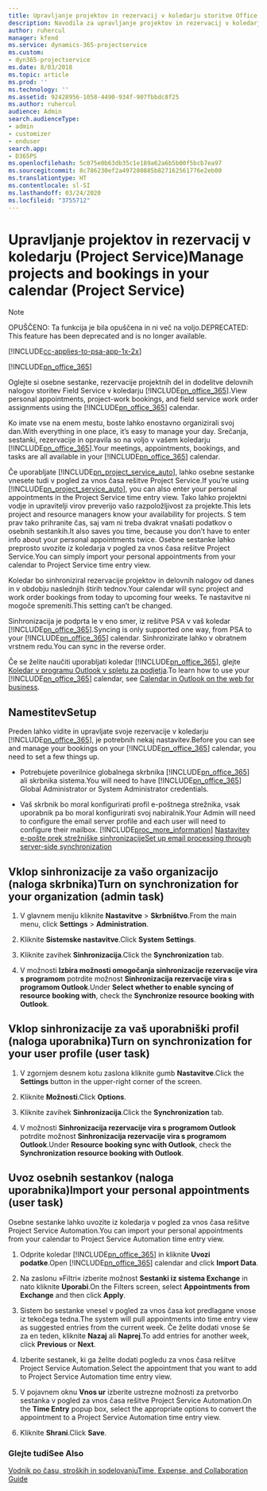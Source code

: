 ```yaml
---
title: Upravljanje projektov in rezervacij v koledarju storitve Office 365
description: Navodila za upravljanje projektov in rezervacij v koledarju storitve Office 365
author: ruhercul
manager: kfend
ms.service: dynamics-365-projectservice
ms.custom:
- dyn365-projectservice
ms.date: 8/03/2018
ms.topic: article
ms.prod: ''
ms.technology: ''
ms.assetid: 92428956-1058-4490-934f-907fbbdc8f25
ms.author: ruhercul
audience: Admin
search.audienceType:
- admin
- customizer
- enduser
search.app:
- D365PS
ms.openlocfilehash: 5c075e0b63db35c1e189a62a6b5b00f5bcb7ea97
ms.sourcegitcommit: 8c786230ef2a497280885b827162561776e2eb00
ms.translationtype: HT
ms.contentlocale: sl-SI
ms.lasthandoff: 03/24/2020
ms.locfileid: "3755712"
---
```

# <a name="manage-projects-and-bookings-in-your-calendar-project-service"></a><span data-ttu-id="7f684-103">Upravljanje projektov in rezervacij v koledarju (Project Service)</span><span class="sxs-lookup"><span data-stu-id="7f684-103">Manage projects and bookings in your calendar (Project Service)</span></span>

> [!Note]
> <span data-ttu-id="7f684-104">OPUŠČENO: Ta funkcija je bila opuščena in ni več na voljo.</span><span class="sxs-lookup"><span data-stu-id="7f684-104">DEPRECATED: This feature has been deprecated and is no longer available.</span></span>

[!INCLUDE[cc-applies-to-psa-app-1x-2x](../includes/cc-applies-to-psa-app-1x-2x.md)]

[!INCLUDE[pn_office_365](../includes/pn-office-365.md)] 

<span data-ttu-id="7f684-105">Oglejte si osebne sestanke, rezervacije projektnih del in dodelitve delovnih nalogov storitev Field Service v koledarju [!INCLUDE[pn_office_365](../includes/pn-office-365.md)].</span><span class="sxs-lookup"><span data-stu-id="7f684-105">View personal appointments, project-work bookings, and field service work order assignments using the [!INCLUDE[pn_office_365](../includes/pn-office-365.md)] calendar.</span></span>  
  
 <span data-ttu-id="7f684-106">Ko imate vse na enem mestu, boste lahko enostavno organizirali svoj dan.</span><span class="sxs-lookup"><span data-stu-id="7f684-106">With everything in one place, it’s easy to manage your day.</span></span> <span data-ttu-id="7f684-107">Srečanja, sestanki, rezervacije in opravila so na voljo v vašem koledarju [!INCLUDE[pn_office_365](../includes/pn-office-365.md)].</span><span class="sxs-lookup"><span data-stu-id="7f684-107">Your meetings, appointments, bookings, and tasks are all available in your [!INCLUDE[pn_office_365](../includes/pn-office-365.md)] calendar.</span></span>  
  
 <span data-ttu-id="7f684-108">Če uporabljate [!INCLUDE[pn_project_service_auto](../includes/pn-project-service-auto.md)], lahko osebne sestanke vnesete tudi v pogled za vnos časa rešitve Project Service.</span><span class="sxs-lookup"><span data-stu-id="7f684-108">If you’re using [!INCLUDE[pn_project_service_auto](../includes/pn-project-service-auto.md)], you can also enter your personal appointments in the Project Service time entry view.</span></span> <span data-ttu-id="7f684-109">Tako lahko projektni vodje in upravitelji virov preverijo vašo razpoložljivost za projekte.</span><span class="sxs-lookup"><span data-stu-id="7f684-109">This lets project and resource managers know your availability for projects.</span></span> <span data-ttu-id="7f684-110">S tem prav tako prihranite čas, saj vam ni treba dvakrat vnašati podatkov o osebnih sestankih.</span><span class="sxs-lookup"><span data-stu-id="7f684-110">It also saves you time, because you don’t have to enter info about your personal appointments twice.</span></span> <span data-ttu-id="7f684-111">Osebne sestanke lahko preprosto uvozite iz koledarja v pogled za vnos časa rešitve Project Service.</span><span class="sxs-lookup"><span data-stu-id="7f684-111">You can simply import your personal appointments from your calendar to Project Service time entry view.</span></span>  
  
 <span data-ttu-id="7f684-112">Koledar bo sinhroniziral rezervacije projektov in delovnih nalogov od danes in v obdobju naslednjih štirih tednov.</span><span class="sxs-lookup"><span data-stu-id="7f684-112">Your calendar will sync project and work order bookings from today to upcoming four weeks.</span></span> <span data-ttu-id="7f684-113">Te nastavitve ni mogoče spremeniti.</span><span class="sxs-lookup"><span data-stu-id="7f684-113">This setting can’t be changed.</span></span>  
  
 <span data-ttu-id="7f684-114">Sinhronizacija je podprta le v eno smer, iz rešitve PSA v vaš koledar [!INCLUDE[pn_office_365](../includes/pn-office-365.md)].</span><span class="sxs-lookup"><span data-stu-id="7f684-114">Syncing is only supported one way, from PSA to your [!INCLUDE[pn_office_365](../includes/pn-office-365.md)] calendar.</span></span> <span data-ttu-id="7f684-115">Sinhronizirate lahko v obratnem vrstnem redu.</span><span class="sxs-lookup"><span data-stu-id="7f684-115">You can sync in the reverse order.</span></span> 
  
 <span data-ttu-id="7f684-116">Če se želite naučiti uporabljati koledar [!INCLUDE[pn_office_365](../includes/pn-office-365.md)], glejte [Koledar v programu Outlook v spletu za podjetja](https://support.office.com/article/Calendar-in-Outlook-on-the-web-for-business-5219c457-d1fe-4c2f-9032-1a816b88e936).</span><span class="sxs-lookup"><span data-stu-id="7f684-116">To learn how to use your [!INCLUDE[pn_office_365](../includes/pn-office-365.md)] calendar, see [Calendar in Outlook on the web for business](https://support.office.com/article/Calendar-in-Outlook-on-the-web-for-business-5219c457-d1fe-4c2f-9032-1a816b88e936).</span></span>  
  
## <a name="setup"></a><span data-ttu-id="7f684-117">Namestitev</span><span class="sxs-lookup"><span data-stu-id="7f684-117">Setup</span></span>  
 <span data-ttu-id="7f684-118">Preden lahko vidite in upravljate svoje rezervacije v koledarju [!INCLUDE[pn_office_365](../includes/pn-office-365.md)], je potrebnih nekaj nastavitev.</span><span class="sxs-lookup"><span data-stu-id="7f684-118">Before you can see and manage your bookings on your [!INCLUDE[pn_office_365](../includes/pn-office-365.md)] calendar, you need to set a few things up.</span></span>  
  
- <span data-ttu-id="7f684-119">Potrebujete poverilnice globalnega skrbnika [!INCLUDE[pn_office_365](../includes/pn-office-365.md)] ali skrbnika sistema.</span><span class="sxs-lookup"><span data-stu-id="7f684-119">You will need to have [!INCLUDE[pn_office_365](../includes/pn-office-365.md)] Global Administrator or System Administrator credentials.</span></span>  
  
- <span data-ttu-id="7f684-120">Vaš skrbnik bo moral konfigurirati profil e-poštnega strežnika, vsak uporabnik pa bo moral konfigurirati svoj nabiralnik.</span><span class="sxs-lookup"><span data-stu-id="7f684-120">Your Admin will need to configure the email server profile and each user will need to configure their mailbox.</span></span> [!INCLUDE[proc_more_information](../includes/proc-more-information.md)] <span data-ttu-id="7f684-121">[Nastavitev e-pošte prek strežniške sinhronizacije](../admin/set-up-server-side-synchronization-of-email-appointments-contacts-and-tasks.md)</span><span class="sxs-lookup"><span data-stu-id="7f684-121">[Set up email processing through server-side synchronization](../admin/set-up-server-side-synchronization-of-email-appointments-contacts-and-tasks.md)</span></span>  
  
## <a name="turn-on-synchronization-for-your-organization-admin-task"></a><span data-ttu-id="7f684-122">Vklop sinhronizacije za vašo organizacijo (naloga skrbnika)</span><span class="sxs-lookup"><span data-stu-id="7f684-122">Turn on synchronization for your organization (admin task)</span></span>  
  
1.  <span data-ttu-id="7f684-123">V glavnem meniju kliknite **Nastavitve** > **Skrbništvo**.</span><span class="sxs-lookup"><span data-stu-id="7f684-123">From the main menu, click **Settings** > **Administration**.</span></span>  
  
2.  <span data-ttu-id="7f684-124">Kliknite **Sistemske nastavitve**.</span><span class="sxs-lookup"><span data-stu-id="7f684-124">Click **System Settings**.</span></span>  
  
3.  <span data-ttu-id="7f684-125">Kliknite zavihek **Sinhronizacija**.</span><span class="sxs-lookup"><span data-stu-id="7f684-125">Click the **Synchronization** tab.</span></span>  
  
4.  <span data-ttu-id="7f684-126">V možnosti **Izbira možnosti omogočanja sinhronizacije rezervacije vira s programom** potrdite možnost **Sinhronizacija rezervacije vira s programom Outlook**.</span><span class="sxs-lookup"><span data-stu-id="7f684-126">Under **Select whether to enable syncing of resource booking with**, check the **Synchronize resource booking with Outlook**.</span></span>  
  
## <a name="turn-on-synchronization-for-your-user-profile-user-task"></a><span data-ttu-id="7f684-127">Vklop sinhronizacije za vaš uporabniški profil (naloga uporabnika)</span><span class="sxs-lookup"><span data-stu-id="7f684-127">Turn on synchronization for your user profile (user task)</span></span>  
  
1.  <span data-ttu-id="7f684-128">V zgornjem desnem kotu zaslona kliknite gumb **Nastavitve**.</span><span class="sxs-lookup"><span data-stu-id="7f684-128">Click the **Settings** button in the upper-right corner of the screen.</span></span>  
  
2.  <span data-ttu-id="7f684-129">Kliknite **Možnosti**.</span><span class="sxs-lookup"><span data-stu-id="7f684-129">Click **Options**.</span></span>  
  
3.  <span data-ttu-id="7f684-130">Kliknite zavihek **Sinhronizacija**.</span><span class="sxs-lookup"><span data-stu-id="7f684-130">Click the **Synchronization** tab.</span></span>  
  
4.  <span data-ttu-id="7f684-131">V možnosti **Sinhronizacija rezervacije vira s programom Outlook** potrdite možnost **Sinhronizacija rezervacije vira s programom Outlook**.</span><span class="sxs-lookup"><span data-stu-id="7f684-131">Under **Resource booking sync with Outlook**, check the **Synchronization resource booking with Outlook**.</span></span>  
  
## <a name="import-your-personal-appointments-user-task"></a><span data-ttu-id="7f684-132">Uvoz osebnih sestankov (naloga uporabnika)</span><span class="sxs-lookup"><span data-stu-id="7f684-132">Import your personal appointments (user task)</span></span>  
 <span data-ttu-id="7f684-133">Osebne sestanke lahko uvozite iz koledarja v pogled za vnos časa rešitve Project Service Automation.</span><span class="sxs-lookup"><span data-stu-id="7f684-133">You can import your personal appointments from your calendar to Project Service Automation time entry view.</span></span>  
  
1. <span data-ttu-id="7f684-134">Odprite koledar [!INCLUDE[pn_office_365](../includes/pn-office-365.md)] in kliknite **Uvozi podatke**.</span><span class="sxs-lookup"><span data-stu-id="7f684-134">Open [!INCLUDE[pn_office_365](../includes/pn-office-365.md)] calendar and click **Import Data**.</span></span>  
  
2. <span data-ttu-id="7f684-135">Na zaslonu »Filtri« izberite možnost **Sestanki iz sistema Exchange** in nato kliknite **Uporabi**.</span><span class="sxs-lookup"><span data-stu-id="7f684-135">On the Filters screen, select **Appointments from Exchange** and then click **Apply**.</span></span>  
  
3. <span data-ttu-id="7f684-136">Sistem bo sestanke vnesel v pogled za vnos časa kot predlagane vnose iz tekočega tedna.</span><span class="sxs-lookup"><span data-stu-id="7f684-136">The system will pull appointments into time entry view as suggested entries from the current week.</span></span> <span data-ttu-id="7f684-137">Če želite dodati vnose še za en teden, kliknite **Nazaj** ali **Naprej**.</span><span class="sxs-lookup"><span data-stu-id="7f684-137">To add entries for another week, click **Previous** or **Next**.</span></span>  
  
4. <span data-ttu-id="7f684-138">Izberite sestanek, ki ga želite dodati pogledu za vnos časa rešitve Project Service Automation.</span><span class="sxs-lookup"><span data-stu-id="7f684-138">Select the appointment that you want to add to Project Service Automation time entry view.</span></span>  
  
5. <span data-ttu-id="7f684-139">V pojavnem oknu **Vnos ur** izberite ustrezne možnosti za pretvorbo sestanka v pogled za vnos časa rešitve Project Service Automation.</span><span class="sxs-lookup"><span data-stu-id="7f684-139">On the **Time Entry** popup box, select the appropriate options to convert the appointment to a Project Service Automation time entry view.</span></span>  
  
6. <span data-ttu-id="7f684-140">Kliknite **Shrani**.</span><span class="sxs-lookup"><span data-stu-id="7f684-140">Click **Save**.</span></span>  
  
### <a name="see-also"></a><span data-ttu-id="7f684-141">Glejte tudi</span><span class="sxs-lookup"><span data-stu-id="7f684-141">See Also</span></span>  
 [<span data-ttu-id="7f684-142">Vodnik po času, stroških in sodelovanju</span><span class="sxs-lookup"><span data-stu-id="7f684-142">Time, Expense, and Collaboration Guide</span></span>](../project-service/time-expense-collaboration-guide.md)

